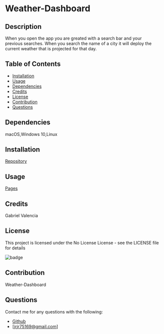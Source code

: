 # Weather-Dashboard
## Description

  When you open the app you are greated with a search bar and your previous searches. When you search the name of a city it will deploy the current weather that is projected for that day.

## Table of Contents

  - [Installation](#installation)
  - [Usage](#usage)
  - [Dependencies](#dependencies)
  - [Credits](#credits)
  - [License](#license)
  - [Contribution](#contribution)
  - [Questions](#questions)
  
## Dependencies

  macOS,Windows 10,Linux
    
## Installation
    
  [Repository](https://github.com/Gabriel-V75169/Weather-Dashboard)
    
## Usage
    
  [Pages](undefined)
    
## Credits
    
  Gabriel Valencia
    
## License
    
  This project is licensed under the No License License - see the LICENSE file for details 
    
  ![badge]( https://img.shields.io/badge/License-No%20Lincesnse-red)
    
## Contribution
    
  Weather-Dashboard
    
## Questions

  Contact me for any questions with the following:
  - [Github](https://github.com/Gabriel-V75169)
  - [jrjr75169@gmail.com]